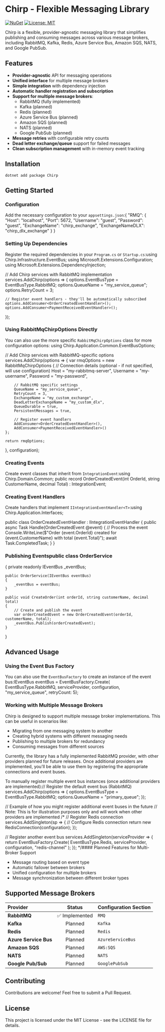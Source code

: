 ﻿# Chirp - Flexible Messaging Library

[comment]: <![Chirp Logo](https://via.placeholder.com/150x150?text=Chirp)>

[![NuGet](https://img.shields.io/nuget/v/Chirp.svg)](https://www.nuget.org/packages/Chirp/)
[![License: MIT](https://img.shields.io/badge/License-MIT-yellow.svg)](https://opensource.org/licenses/MIT)

Chirp is a flexible, provider-agnostic messaging library that simplifies publishing and consuming messages across various message brokers, including RabbitMQ, Kafka, Redis, Azure Service Bus, Amazon SQS, NATS, and Google PubSub.

## Features

- **Provider-agnostic** API for messaging operations
- **Unified interface** for multiple message brokers
- **Simple integration** with dependency injection
- **Automatic handler registration and subscription**
- **Support for multiple message brokers**:
  - RabbitMQ (fully implemented)
  - Kafka (planned)
  - Redis (planned)
  - Azure Service Bus (planned)
  - Amazon SQS (planned)
  - NATS (planned)
  - Google PubSub (planned)
- **Message retries** with configurable retry counts
- **Dead letter exchange/queue** support for failed messages
- **Clean subscription management** with in-memory event tracking

## Installation
`dotnet add package Chirp`
## Getting Started

### Configuration

Add the necessary configuration to your `appsettings.json`:{
  "RMQ": {
    "Host": "localhost",
    "Port": 5672,
    "Username": "guest",
    "Password": "guest",
    "ExchangeName": "chirp_exchange",
    "ExchangeNameDLX": "chirp_dlx_exchange"
  }
}
### Setting Up Dependencies
Register the required dependencies in your `Program.cs` or `Startup.cs`:using Chirp.Infrastructure.EventBus;
using Microsoft.Extensions.Configuration;
using Microsoft.Extensions.DependencyInjection;

// Add Chirp services with RabbitMQ implementation
services.AddChirp(options =>
{
    options.EventBusType = EventBusType.RabbitMQ;
    options.QueueName = "my_service_queue";
    options.RetryCount = 3;
    
    // Register event handlers - they'll be automatically subscribed
    options.AddConsumer<OrderCreatedEventHandler>();
    options.AddConsumer<PaymentReceivedEventHandler>();
});
### Using RabbitMqChirpOptions Directly

You can also use the more specific `RabbitMqChirpOptions` class for more configuration options:
using Chirp.Application.Common.EventBusOptions;

// Add Chirp services with RabbitMQ-specific options
services.AddChirp(options => 
{
    var rmqOptions = new RabbitMqChirpOptions
    {
        // Connection details (optional - if not specified, will use configuration)
        Host = "my-rabbitmq-server",
        Username = "my-username",
        Password = "my-password",
        
        // RabbitMQ specific settings
        QueueName = "my_service_queue",
        RetryCount = 3,
        ExchangeName = "my_custom_exchange",
        DeadLetterExchangeName = "my_custom_dlx",
        QueueDurable = true,
        PersistentMessages = true,
        
        // Register event handlers
        AddConsumer<OrderCreatedEventHandler>(),
        AddConsumer<PaymentReceivedEventHandler>()
    };
    
    return rmqOptions;
}, configuration);
### Creating Events

Create event classes that inherit from `IntegrationEvent`:using Chirp.Domain.Common;
public record OrderCreatedEvent(int OrderId, string CustomerName, decimal Total) : IntegrationEvent;
### Creating Event Handlers

Create handlers that implement `IIntegrationEventHandler<T>`:using Chirp.Application.Interfaces;

public class OrderCreatedEventHandler : IIntegrationEventHandler<OrderCreatedEvent>
{
    public async Task Handle(OrderCreatedEvent @event)
    {
        // Process the event
        Console.WriteLine($"Order {event.OrderId} created for {event.CustomerName} with total {event.Total}");
        await Task.CompletedTask;
    }
}
### Publishing Eventspublic class OrderService
{
    private readonly IEventBus _eventBus;

    public OrderService(IEventBus eventBus)
    {
        _eventBus = eventBus;
    }

    public void CreateOrder(int orderId, string customerName, decimal total)
    {
        // Create and publish the event
        var orderCreatedEvent = new OrderCreatedEvent(orderId, customerName, total);
        _eventBus.Publish(orderCreatedEvent);
    }
}
## Advanced Usage

### Using the Event Bus Factory
You can also use the `EventBusFactory` to create an instance of the event bus:IEventBus eventBus = EventBusFactory.Create(
    EventBusType.RabbitMQ,
    serviceProvider,
    configuration,
    "my_service_queue",
    retryCount: 5);
### Working with Multiple Message Brokers

Chirp is designed to support multiple message broker implementations. This can be useful in scenarios like:

- Migrating from one messaging system to another
- Creating hybrid systems with different messaging needs
- Publishing to multiple brokers for redundancy
- Consuming messages from different sources

Currently, the library has a fully implemented RabbitMQ provider, with other providers planned for future releases. 
Once additional providers are implemented, you'll be able to use them by registering the appropriate connections and event buses.

To manually register multiple event bus instances (once additional providers are implemented):// Register the default event bus (RabbitMQ)
services.AddChirp(options =>
{
    options.EventBusType = EventBusType.RabbitMQ;
    options.QueueName = "primary_queue";
});

// Example of how you might register additional event buses in the future
// Note: This is for illustration purposes only and will work when other providers are implemented
/*
// Register Redis connection
services.AddSingleton<IRedisConnection>(sp => 
{
    // Configure Redis connection
    return new RedisConnection(configuration);
});

// Register another event bus
services.AddSingleton<IEventBus>(serviceProvider => 
{
    return EventBusFactory.Create(
        EventBusType.Redis, 
        serviceProvider,
        configuration,
        "redis-channel"
    );
});
*/#### Planned Features for Multi-Broker Support

- Message routing based on event type
- Automatic failover between brokers
- Unified configuration for multiple brokers
- Message synchronization between different broker types

## Supported Message Brokers

| Provider                 | Status          | Configuration Section    |
| :----------------------- | :-------------: | :----------------------- |
|  **RabbitMQ**            | ✅ Implemented | ``RMQ``                  |
| **Kafka**                |  Planned        | ``Kafka``                |
| **Redis**                |  Planned        | ``Redis``                |
| **Azure Service Bus**    | Planned         | ``AzureServiceBus``      |
| **Amazon SQS**           | Planned         | ``AWS:SQS``              |
| **NATS**                 | Planned         | ``NATS``                 |
| **Google Pub/Sub**       | Planned         | ``GooglePubSub``         |


## Contributing

Contributions are welcome! Feel free to submit a Pull Request.

## License

This project is licensed under the MIT License - see the LICENSE file for details.
